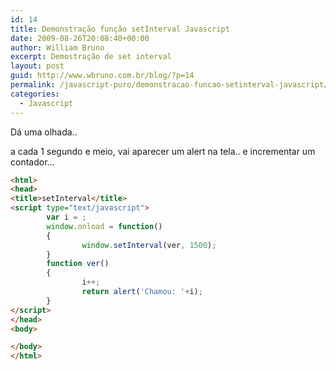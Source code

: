 ```yaml
---
id: 14
title: Demonstração função setInterval Javascript
date: 2009-08-26T20:08:40+00:00
author: William Bruno
excerpt: Demostração de set interval
layout: post
guid: http://www.wbruno.com.br/blog/?p=14
permalink: /javascript-puro/demonstracao-funcao-setinterval-javascript/
categories:
  - Javascript
---
```

Dá uma olhada..
  
a cada 1 segundo e meio, vai aparecer um alert na tela.. e incrementar um contador&#8230;

``` html
<html>
<head>
<title>setInterval</title>
<script type="text/javascript">
        var i = ;
        window.onload = function()
        {
                window.setInterval(ver, 1500);
        }
        function ver()
        {
                i++;
                return alert('Chamou: '+i);
        }
</script>
</head>
<body>

</body>
</html>
```